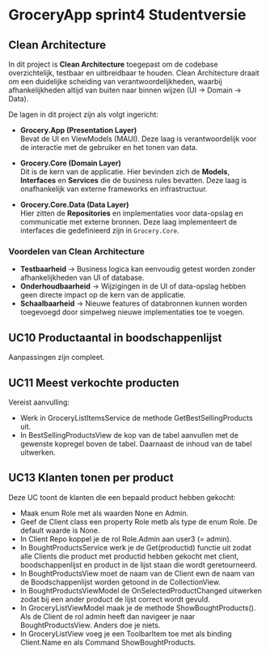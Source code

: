 # GroceryApp sprint4 Studentversie  

## Clean Architecture

In dit project is **Clean Architecture** toegepast om de codebase overzichtelijk, testbaar en uitbreidbaar te houden. Clean Architecture draait om een duidelijke scheiding van verantwoordelijkheden, waarbij afhankelijkheden altijd van buiten naar binnen wijzen (UI → Domain → Data).  

De lagen in dit project zijn als volgt ingericht:

- **Grocery.App (Presentation Layer)**  
  Bevat de UI en ViewModels (MAUI). Deze laag is verantwoordelijk voor de interactie met de gebruiker en het tonen van data.  

- **Grocery.Core (Domain Layer)**  
  Dit is de kern van de applicatie. Hier bevinden zich de **Models**, **Interfaces** en **Services** die de business rules bevatten. Deze laag is onafhankelijk van externe frameworks en infrastructuur.  

- **Grocery.Core.Data (Data Layer)**  
  Hier zitten de **Repositories** en implementaties voor data-opslag en communicatie met externe bronnen. Deze laag implementeert de interfaces die gedefinieerd zijn in `Grocery.Core`.  

### Voordelen van Clean Architecture
- **Testbaarheid** → Business logica kan eenvoudig getest worden zonder afhankelijkheden van UI of database.  
- **Onderhoudbaarheid** → Wijzigingen in de UI of data-opslag hebben geen directe impact op de kern van de applicatie.  
- **Schaalbaarheid** → Nieuwe features of databronnen kunnen worden toegevoegd door simpelweg nieuwe implementaties toe te voegen.  



## UC10 Productaantal in boodschappenlijst
Aanpassingen zijn compleet.

## UC11 Meest verkochte producten
Vereist aanvulling:  
- Werk in GroceryListItemsService de methode GetBestSellingProducts uit.  
- In BestSellingProductsView de kop van de tabel aanvullen met de gewenste kopregel boven de tabel. Daarnaast de inhoud van de tabel uitwerken.

## UC13 Klanten tonen per product  
Deze UC toont de klanten die een bepaald product hebben gekocht:  
- Maak enum Role met als waarden None en Admin.  
- Geef de Client class een property Role metb als type de enum Role. De default waarde is None.  
- In Client Repo koppel je de rol Role.Admin aan user3 (= admin).
- In BoughtProductsService werk je de Get(productid) functie uit zodat alle Clients die product met productid hebben gekocht met client, boodschappenlijst en product in de lijst staan die wordt geretourneerd.  
- In BoughtProductsView moet de naam van de Client ewn de naam van de Boodschappenlijst worden getoond in de CollectionView.  
- In BoughtProductsViewModel de OnSelectedProductChanged uitwerken zodat bij een ander product de lijst correct wordt gevuld.  
- In GroceryListViewModel maak je de methode ShowBoughtProducts(). Als de Client de rol admin heeft dan navigeer je naar BoughtProductsView. Anders doe je niets.  
- In GroceryListView voeg je een ToolbarItem toe met als binding Client.Name en als Command ShowBoughtProducts.  


  
